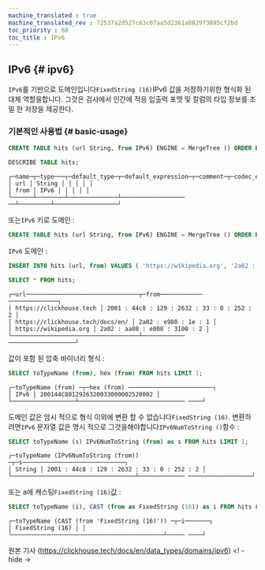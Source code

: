 ```yaml
---
machine_translated : true
machine_translated_rev : 72537a2d527c63c07aa5d2361a8829f3895cf2bd
toc_priority : 60
toc_title : IPv6
---
```


## IPv6 {# ipv6}

`IPv6`를 기반으로 도메인입니다`FixedString (16)`IPv6 값을 저장하기위한 형식화 된 대체 역할을합니다. 그것은 검사에서 인간에 적응 입출력 포맷 및 칼럼의 타입 정보를 조밀 한 저장을 제공한다.

### 기본적인 사용법 {# basic-usage}

```sql
CREATE TABLE hits (url String, from IPv6) ENGINE = MergeTree () ORDER BY url;

DESCRIBE TABLE hits;
```

```text
┌─name─┬─type───┬─default_type─┬─default_expression─┬─comment─┬─codec_expression─┐
│ url │ String │ │ │ │ │
│ from │ IPv6 │ │ │ │ │
└──────┴────────┴──────────────┴────────────────── ──┴─────────┴──────────────────┘
```

또는`IPv6` 키로 도메인 :

```sql
CREATE TABLE hits (url String, from IPv6) ENGINE = MergeTree () ORDER BY from;
```

`IPv6` 도메인 :

```sql
INSERT INTO hits (url, from) VALUES ( 'https://wikipedia.org', '2a02 : aa08 : e000 : 3100 :: 2') ( 'https://clickhouse.tech', '2001 : 44c8 : 129 : 2632 : 33 : 0 : 252 : 2 ') ('https://clickhouse.tech/docs/en/ ','2a02 : e980 : 1e :: 1 ');

SELECT * FROM hits;
```

```text
┌─url────────────────────────────────┬─from──────────── ──────────────┐
│ https://clickhouse.tech │ 2001 : 44c8 : 129 : 2632 : 33 : 0 : 252 : 2 │
│ https://clickhouse.tech/docs/en/ │ 2a02 : e980 : 1e : 1 │
│ https://wikipedia.org │ 2a02 : aa08 : e000 : 3100 : 2 │
└────────────────────────────────────┴──────────── ───────────────────┘
```

값이 포함 된 압축 바이너리 형식 :

```sql
SELECT toTypeName (from), hex (from) FROM hits LIMIT 1;
```

```text
┌─toTypeName (from) ─┬─hex (from) ────────────────────────┐
│ IPv6 │ 200144C8012926320033000002520002 │
└──────────────────┴────────────────────────────── ────┘
```

도메인 값은 암시 적으로 형식 이외에 변환 할 수 없습니다`FixedString (16)`.
변환하려면`IPv6` 문자열 값은 명시 적으로 그것을해야합니다`IPv6NumToString ()`함수 :

```sql
SELECT toTypeName (s) IPv6NumToString (from) as s FROM hits LIMIT 1;
```

```text
┌─toTypeName (IPv6NumToString (from)) ─┬─s─────────────────────────────┐
│ String │ 2001 : 44c8 : 129 : 2632 : 33 : 0 : 252 : 2 │
└───────────────────────────────────┴───────────── ──────────────────┘
```

또는 a에 캐스팅`FixedString (16)`값 :

```sql
SELECT toTypeName (i), CAST (from as FixedString (16)) as i FROM hits LIMIT 1;
```

```text
┌─toTypeName (CAST (from 'FixedString (16)')) ─┬─i───────┐
│ FixedString (16) │ │
└───────────────────────────────────────────┴───── ────┘
```

원본 기사 (https://clickhouse.tech/docs/en/data_types/domains/ipv6) <! - hide ->
